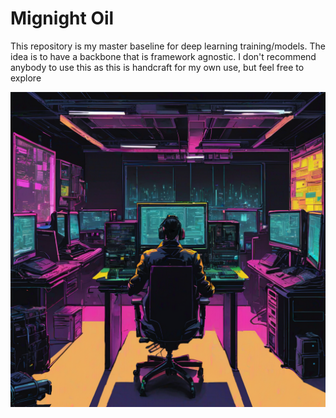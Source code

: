 # Mignight Oil



This repository is my master baseline for deep learning training/models. The idea is to have a backbone that is framework agnostic. I don't recommend anybody to use this as this is handcraft for my own use, but feel free to explore

![midnightoil](midnightoil.png)
